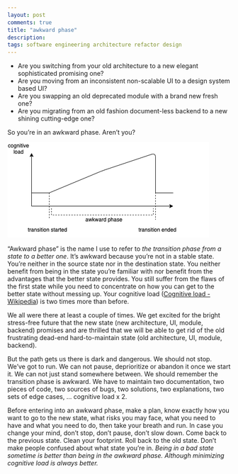 ```yaml
---
layout: post
comments: true
title: "awkward phase"
description: 
tags: software engineering architecture refactor design
---
```



* Are you switching from your old architecture to a new elegant sophisticated promising one?
* Are you moving from an inconsistent non-scalable UI to a design system based UI?
* Are you swapping an old deprecated module with a brand new fresh one?
* Are you migrating from an old fashion document-less backend to a new shining cutting-edge one?

So you’re in an awkward phase. Aren’t you?

![](https://raw.githubusercontent.com/coybit/coybit.github.io/master/assets/cognitive_load_chart.png)


“Awkward phase” is the name I use to refer to *the transition phase from a state to a better one*. It’s awkward because you’re not in a stable state. You’re neither in the source state nor in the destination state. You neither benefit from being in the state you’re familiar with nor benefit from the advantages that the better state provides. You still suffer from the flaws of the first state while you need to concentrate on how you can get to the better state without messing up. Your cognitive load ([Cognitive load - Wikipedia](https://en.wikipedia.org/wiki/Cognitive_load)) is two times more than before.

We all were there at least a couple of times. We get excited for the bright stress-free future that the new state (new architecture, UI, module, backend) promises and are thrilled that we will be able to get rid of the old frustrating dead-end hard-to-maintain state (old architecture, UI, module, backend). 

But the path gets us there is dark and dangerous. We should not stop. We’ve got to run. We can not pause, deprioritize or abandon it once we start it. We can not just stand somewhere between. We should remember the transition phase is awkward. We have to maintain two documentation, two pieces of code, two sources of bugs, two solutions, two explanations, two sets of edge cases, … cognitive load x 2. 

Before entering into an awkward phase, make a plan, know exactly how you want to go to the new state, what risks you may face, what you need to have and what you need to do, then take your breath and run. In case you change your mind, don’t stop, don’t pause, don’t slow down. Come back to the previous state. Clean your footprint. Roll back to the old state. Don’t make people confused about what state you’re in. *Being in a bad state sometime is better than being in the awkward phase. Although minimizing cognitive load is always better.* 